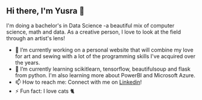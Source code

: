 ## Hi there, I'm Yusra 👋
I'm doing a bachelor's in Data Science -a beautiful mix of computer science, math and data. As a creative person, I love to look at the field through an artist's lens!

- 🔭 I’m currently working on a personal website that will combine my love for art and sewing with a lot of the programming skills I've acquired over the years.
- 🌱 I’m currently learning scikitlearn, tensorflow, beautifulsoup and flask from python. I'm also learning more about PowerBI and Microsoft Azure.
- 📫 How to reach me: Connect with me on [Linkedin](https://www.linkedin.com/in/yusra-hassan-722347217/)!
- ⚡ Fun fact: I love cats 🐈

